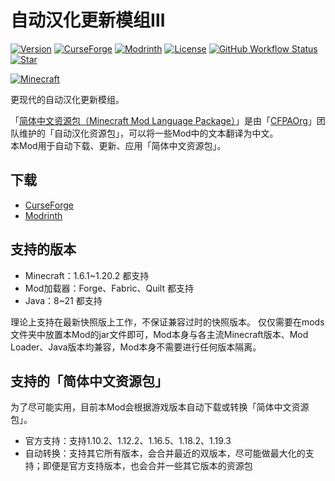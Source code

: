 # 自动汉化更新模组Ⅲ
[![Version](https://img.shields.io/github/v/release/CFPAOrg/I18nUpdateMod3?label=&logo=V&labelColor=E1F5FE&color=5D87BF&style=for-the-badge)](https://github.com/CFPAOrg/I18nUpdateMod3/tags)
[![CurseForge](https://cf.way2muchnoise.eu/short_I18nUpdateMod.svg?badge_style=for_the_badge)](https://www.curseforge.com/minecraft/mc-mods/i18nupdatemod)
[![Modrinth](https://img.shields.io/modrinth/dt/PWERr14M?label=&logo=Modrinth&labelColor=white&color=00AF5C&style=for-the-badge)](https://modrinth.com/mod/i18nupdatemod)
[![License](https://img.shields.io/github/license/CFPAOrg/I18nUpdateMod3?label=&logo=c&style=for-the-badge&color=A8B9CC&labelColor=455A64)](https://github.com/CFPAOrg/I18nUpdateMod3/blob/main/LICENSE)
[![GitHub Workflow Status](https://img.shields.io/github/actions/workflow/status/CFPAOrg/I18nUpdateMod3/beta.yml?style=for-the-badge&label=&logo=Gradle&labelColor=388E3C)](https://github.com/CFPAOrg/I18nUpdateMod3/actions)
[![Star](https://img.shields.io/github/stars/CFPAOrg/I18nUpdateMod3?label=&logo=GitHub&labelColor=black&color=FAFAFA&style=for-the-badge)](https://github.com/CFPAOrg/I18nUpdateMod3/stargazers)

[![Minecraft](https://cf.way2muchnoise.eu/versions/Minecraft_I18nUpdateMod_all.svg?badge_style=for_the_badge)](https://github.com/CFPAOrg/I18nUpdateMod3)

更现代的自动汉化更新模组。

「[简体中文资源包（Minecraft Mod Language Package）](https://github.com/CFPAOrg/Minecraft-Mod-Language-Package)」是由「[CFPAOrg](http://cfpa.team/)」团队维护的「自动汉化资源包」，可以将一些Mod中的文本翻译为中文。  
本Mod用于自动下载、更新、应用「简体中文资源包」。

## 下载
- [CurseForge](https://www.curseforge.com/minecraft/mc-mods/i18nupdatemod)
- [Modrinth](https://modrinth.com/mod/i18nupdatemod)

## 支持的版本
- Minecraft：1.6.1~1.20.2 都支持
- Mod加载器：Forge、Fabric、Quilt 都支持
- Java：8~21 都支持

理论上支持在最新快照版上工作，不保证兼容过时的快照版本。
仅仅需要在mods文件夹中放置本Mod的jar文件即可，Mod本身与各主流Minecraft版本、Mod Loader、Java版本均兼容，Mod本身不需要进行任何版本隔离。

## 支持的「简体中文资源包」
为了尽可能实用，目前本Mod会根据游戏版本自动下载或转换「简体中文资源包」。
- 官方支持：支持1.10.2、1.12.2、1.16.5、1.18.2、1.19.3
- 自动转换：支持其它所有版本，会合并最近的双版本，尽可能做最大化的支持；即便是官方支持版本，也会合并一些其它版本的资源包